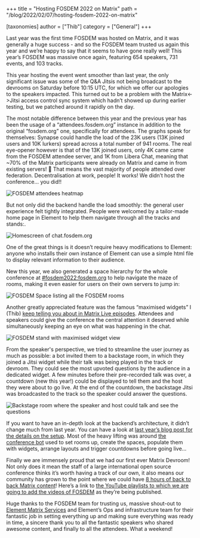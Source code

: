 +++
title = "Hosting FOSDEM 2022 on Matrix"
path = "/blog/2022/02/07/hosting-fosdem-2022-on-matrix"

[taxonomies]
author = ["Thib"]
category = ["General"]
+++

Last year was the first time FOSDEM was hosted on Matrix, and it was generally a huge success - and so the FOSDEM team trusted us again this year and we’re happy to say that it seems to have gone really well! This year’s FOSDEM was massive once again, featuring 654 speakers, 731 events, and 103 tracks.

This year hosting the event went smoother than last year, the only significant issue was some of the Q&A Jitsis not being broadcast to the devrooms on Saturday before 10:15 UTC, for which we offer our apologies to the speakers impacted. This turned out to be a problem with the Matrix&lt;->Jitsi access control sync system which hadn’t showed up during earlier testing, but we patched around it rapidly on the day.

The most notable difference between this year and the previous year has been the usage of a “attendees.fosdem.org” instance in addition to the original “fosdem.org” one, specifically for attendees. The graphs speak for themselves: Synapse could handle the load of the 23K users (13K joined users and 10K lurkers) spread across a total number of 941 rooms. The real eye-opener however is that of the 13K joined users, only 4K came came from the FOSDEM attendee server, and 1K from Libera Chat, meaning that ~70% of the Matrix participants were already on Matrix and came in from existing servers! 🤯 That means the vast majority of people attended over federation. Decentralisation at work, people! It works! We didn’t host the conference… you did!!

![FOSDEM attendees heatmap](/blog/img/2022-07-02-fosdem_attendees_heatmap.avif)

But not only did the backend handle the load smoothly: the general user experience felt tightly integrated. People were welcomed by a tailor-made home page in Element to help them navigate through all the tracks and stands:.

![Homescreen of chat.fosdem.org](/blog/img/2022-07-02-fosdem_homescreen.avif)

One of the great things is it doesn’t require heavy modifications to Element: anyone who installs their own instance of Element can use a simple html file to display relevant information to their audience.

New this year, we also generated a space hierarchy for the whole conference at [#fosdem2022:fosdem.org](https://matrix.to/#/#fosdem2022:fosdem.org) to help navigate the maze of rooms, making it even easier for users on their own servers to jump in:

![FOSDEM Space listing all the FOSDEM rooms](/blog/img/2022-07-02-fosdem_space.avif)

Another greatly appreciated feature was the famous “maximised widgets” I (Thib) [keep telling you about in Matrix Live episodes](https://www.youtube.com/c/Matrixdotorg). Attendees and speakers could give the conference the central attention it deserved while simultaneously keeping an eye on what was happening in the chat. 

![FOSDEM stand with maximised widget view](/blog/img/2022-07-02-fosdem_stand.avif)

From the speaker's perspective, we tried to streamline the user journey as much as possible: a bot invited them to a backstage room, in which they joined a Jitsi widget while their talk was being played in the track or devroom. They could see the most upvoted questions by the audience in a dedicated widget. A few minutes before their pre-recorded talk was over, a countdown (new this year!) could be displayed to tell them and the host they were about to go live. At the end of the countdown, the backstage Jitsi was broadcasted to the track so the speaker could answer the questions.

![Backstage room where the speaker and host could talk and see the questions](/blog/img/2022-07-02-fosdem_backstage.avif)

If you want to have an in-depth look at the backend’s architecture, it didn’t change much from last year. You can have a look at [last year’s blog post for the details on the setup](https://matrix.org/blog/2021/02/15/how-we-hosted-fosdem-2021-on-matrix#how-was-it-built). Most of the heavy lifting was around [the conference bot](https://github.com/matrix-org/conference-bot) used to set rooms up, create the spaces, populate them with widgets, arrange layouts and trigger countdowns before going live…

Finally we are immensely proud that we had our first ever Matrix Devroom! Not only does it mean the staff of a large international open source conference thinks it’s worth having a track of our own, it also means our community has grown to the point where we could have [8 hours of back to back Matrix content](https://fosdem.org/2022/schedule/track/matrixorg_foundation_and_community/)! Here’s a link to [the YouTube playlists to which we are going to add the videos of FOSDEM](https://www.youtube.com/playlist?list=PLl5dnxRMP1hW7HxlJiHSox02MK9_KluLH) as they’re being published.

Huge thanks to the FOSDEM team for trusting us, massive shout-out to [Element Matrix Services](https://ems.element.io/) and Element’s Ops and infrastructure team for their fantastic job in setting everything up and making sure everything was ready in time, a sincere thank you to all the fantastic speakers who shared awesome content, and finally to all the attendees. What a weekend!

